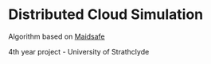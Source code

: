 Distributed Cloud Simulation
=======

Algorithm based on [Maidsafe](http://maidsafe.net/)

4th year project - University of Strathclyde
